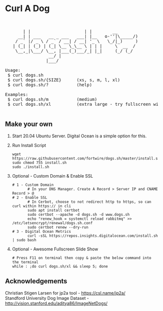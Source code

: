# Curl A Dog

<pre>
<br>
       | |                     | |        __  
     __| | ___   __ _ ___   ___| |__   o-''|\_____/)
    / _` |/ _ \ / _` / __| / __| '_ \   \_/|_)     )
   | (_| | (_) | (_| \__ \_\__ \ | | |     \  __  /
    \__,_|\___/ \__, |___(_)___/_| |_|     (_/ (_/
                 __/ |                
                |___/                 

Usage:
 $ curl dogs.sh
 $ curl dogs.sh/{SIZE}      (xs, s, m, l, xl)
 $ curl dogs.sh/?           (help)

Examples:
 $ curl dogs.sh/m           (medium)
 $ curl dogs.sh/xl          (extra large - try fullscreen with F11)

</pre>

## Make your own
1. Start 20.04 Ubuntu Server. Digital Ocean is a simple option for this.

2. Run Install Script

       wget https://raw.githubusercontent.com/fortwire/dogs.sh/master/install.sh
       sudo chmod 755 install.sh
       sudo ./install.sh
       
3. Optional - Custom Domain & Enable SSL

       # 1 - Custom Domain
              # In your DNS Manager. Create A Record > Server IP and CNAME Record > @
       # 2 - Enable SSL
              # In Cerbot, choose to not redirect http to https, so can curl within https:// in cli
              sudo apt install certbot
              sudo certbot --apache -d dogs.sh -d www.dogs.sh
              echo "renew_hook = systemctl reload rabbitmq" >> /etc/letsencrypt/renewal/dogs.sh.conf
              sudo certbot renew --dry-run
       # 3 - Digital Ocean Metrics
              curl -sSL https://repos.insights.digitalocean.com/install.sh | sudo bash
       
4. Optional - Awesome Fullscreen Slide Show

       # Press F11 on terminal then copy & paste the below command into the terminal
       while : ;do curl dogs.sh/xl && sleep 5; done
      
## Acknowledgements

Christian Stigen Larsen for jp2a tool - https://csl.name/jp2a/ <br>
Standford University Dog Image Dataset - http://vision.stanford.edu/aditya86/ImageNetDogs/



